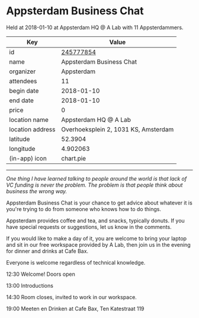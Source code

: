# Appsterdam Business Chat
Held at 2018-01-10 at Appsterdam HQ @ A Lab with 11 Appsterdammers.
        
|Key|Value
|---|---|
|id|[245777854](https://www.meetup.com/appsterdam/events/245777854/)|
|name|Appsterdam Business Chat|
|organizer|Appsterdam|
|attendees|11|
|begin date|2018-01-10|
|end date|2018-01-10|
|price|0|
|location name|Appsterdam HQ @ A Lab|
|location address|Overhoeksplein 2, 1031 KS, Amsterdam|
|latitude|52.3904|
|longitude|4.902063|
|(in-app) icon|chart.pie|

---

*One thing I have learned talking to people around the world is that lack of VC funding is never the problem. The problem is that people think about business the wrong way.*

Appsterdam Business Chat is your chance to get advice about whatever it is you're trying to do from someone who knows how to do things.

Appsterdam provides coffee and tea, and snacks, typically donuts. If you have special requests or suggestions, let us know in the comments.

If you would like to make a day of it, you are welcome to bring your laptop and sit in our free workspace provided by A Lab, then join us in the evening for dinner and drinks at Cafe Bax.

Everyone is welcome regardless of technical knowledge.

12:30 Welcome! Doors open

13:00 Introductions

14:30 Room closes, invited to work in our workspace.

19:00 Meeten en Drinken at Cafe Bax, Ten Katestraat 119


